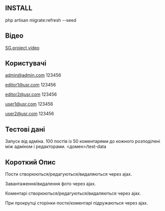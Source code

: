 

## INSTALL

php artisan migrate:refresh --seed

## Відео

[SG.project video](https://youtu.be/szGFKnIs7EY)

## Користувачі

admin@admin.com
123456

editor1@usr.com
123456

editor2@usr.com
123456

user1@usr.com
123456

user2@usr.com
123456


## Тестові дані
Запуск від адміна.
100 постів із 50 коментарями до кожного розподілені між адміном і редакторами.
<домен>/test-data

## Короткий Опис
Пости створюються/редагуються/видаляються через ajax.

Завантаження/видалення фото через ajax.

Коментарі створюються/редагуються/видаляються через ajax.

При прокрутці сторінки пости/коментарі підружаються через ajax.
